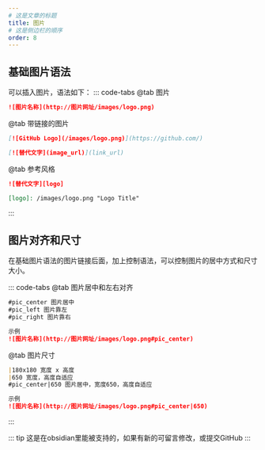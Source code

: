 ```yaml
---
# 这是文章的标题
title: 图片
# 这是侧边栏的顺序
order: 8
---
```

## 基础图片语法
可以插入图片，语法如下：
::: code-tabs
@tab 图片
```markdown
![图片名称](http://图片网址/images/logo.png)
```
@tab 带链接的图片
```markdown
[![GitHub Logo](/images/logo.png)](https://github.com/)

[![替代文字](image_url)](link_url)
```
@tab 参考风格
```markdown
![替代文字][logo]

[logo]: /images/logo.png "Logo Title"
```
:::

## 图片对齐和尺寸
在基础图片语法的图片链接后面，加上控制语法，可以控制图片的居中方式和尺寸大小。

::: code-tabs
@tab 图片居中和左右对齐
```markdown
#pic_center 图片居中
#pic_left 图片靠左
#pic_right 图片靠右

示例
![图片名称](http://图片网址/images/logo.png#pic_center)
```
@tab 图片尺寸
```markdown
|180x180 宽度 x 高度
|650 宽度，高度自适应
#pic_center|650 图片居中，宽度650，高度自适应

示例
![图片名称](http://图片网址/images/logo.png#pic_center|650)
```
:::

::: tip
这是在obsidian里能被支持的，如果有新的可留言修改，或提交GitHub
:::
